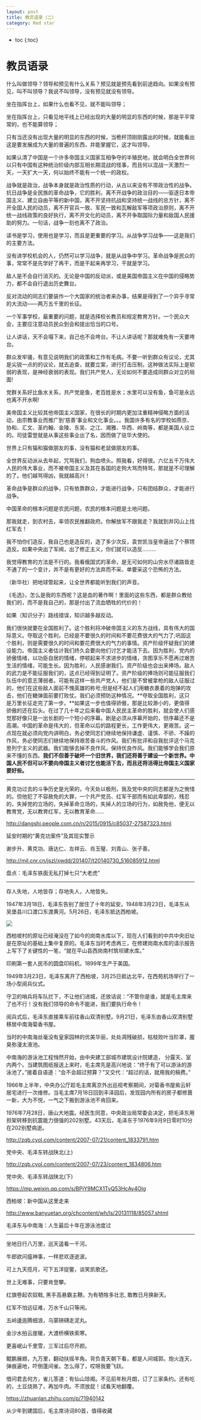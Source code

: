 ```yaml
---
layout: post
title: 教员语录（二）
category: Red star 
---
```


* toc
{:toc}

# 教员语录

什么叫做领导？领导和预见有什么关系？预见就是预先看到前途趋向。如果没有预见，叫不叫领导？我说不叫领导，没有预见就没有领导。

坐在指挥台上，如果什么也看不见，就不能叫领导；

坐在指挥台上，只看见地平线上已经出现的大量的明显的东西的时候，那是平平常常的，也不能算领导；

只有当还没有出现大量的明显的东西的时候，当桅杆顶刚刚露出的时候，就能看出这是要发展成为大量的普遍的东西，并能掌握它，这才叫领导。

如果认清了中国是一个许多帝国主义国家互相争夺的半殖民地，就会明白全世界何以只有中国有这种统治阶级内部互相长期混战的怪事，而且何以混战一天激烈一天，一天扩大一天，何以始终不能有一个统一的政权。

战争就是政治，战争本身就是政治性质的行动，从古以来没有不带政治性的战争。抗日战争是全民族的革命战争，它的胜利，离不开战争的政治目的――驱逐日本帝国主义、建立自由平等的新中国，离不开坚持抗战和坚持统一战线的总方针，离不开全国人民的动员，离不开官兵一致、军民一致和瓦解敌军等项政治原则，离不开统一战线政策的良好执行，离不开文化的动员，离不开争取国际力量和敌国人民援助的努力。一句话，战争一刻也离不了政治。

读书是学习，使用也是学习，而且是更重要的学习。从战争学习战争——这是我们的主要方法。

没有进学校机会的人，仍然可以学习战争，就是从战争中学习。革命战争是民众的事，常常不是先学好了再干，而是干起来再学习，干就是学习。

敌人是不会自行消灭的。无论是中国的反动派，或是美国帝国主义在中国的侵略势力，都不会自行退出历史舞台。

反对流动的同志们要装作一个大国家的统治者来办事，结果是得到了一个异乎寻常的大流动——两万五千里的长征。

一个军事学校，最重要的问题，就是选择校长教员和规定教育方针。一个民众大会，主要应注意动员民众到会和提出恰当的口号。

让人讲话，天不会塌下来，自己也不会垮台。不让人讲话呢？那就难免有一天要垮台。

群众发牢骚，有意见说明我们的政策和工作有毛病。不要一听到群众有议论，尤其是尖锐一点的的议论，就去追查，就要立案，进行打击压制，这种做法实际上是软弱的表现，是神经衰弱的表现。我们共产党人，无论如何不要造成同群众对立的局面!

党群关系好比鱼水关系，共产党是鱼，老百姓是水；水里可以没有鱼，鱼可是永远也离不开水啊!

美帝国主义比较其他帝国主义国家，在很长的时期内更加注重精神侵略方面的活动，由宗教事业而推广到‘慈善’事业和文化事业。。。我国许多有名的学校如燕京、协和、汇文、圣约翰、金陵、东吴、之江、湘雅、华西、岭南等，都是美国人设立的。司徒雷登就是从事这些事业出了名，因而做了驻华大使的。

世界上只有猫和猫做朋友的事，没有猫和老鼠做朋友的事。

全世界反动派从去年起，咒骂我们，狗血喷头。照我看，好得很。六亿五千万伟大人民的伟大事业，而不被帝国主义及其在各国的走狗大骂而特骂，那就是不可理解的了。他们越骂得凶，我就越高兴！

革命战争是群众的战争，只有依靠群众，才能进行战争，只有团结群众，才能进行战争。

中国革命的根本问题是农民问题，农民的根本问题是土地问题。

那我就走，到农村去，率领农民推翻政府。你解放军不跟我走？我就到井冈山上找红军去！

我不怕你们造反，我自己也是造反的，造了多少次反，袁世凯当皇帝逼出了个蔡锷造反。如果中央出了军阀，出了修正主义，你们就可以造反………

我觉得教育的方法是不行的。我看俄国式的革命，是无可如何的山穷水尽诸路皆走不通了的一个变计，并不是有更好的方法弃而不采、单要采这个恐怖的方法。

（新华社）把地球管起来，让全世界都能听到我们的声音。

《毛选》，怎么是我的东西呢？这是血的著作啊！里面的这些东西，都是群众教给我们的，而不是我自己的，那是付出了流血牺牲的代价的！

如果（知识分子）路线错误，知识越多越反动。

我们很快就要在全国胜利了。这个胜利将冲破帝国主义的东方战线，具有伟大的国际意义。夺取这个胜利，已经是不要很久的时间和不要花费很大的气力了;巩固这个胜利，则是需要很久的时间和要花费很大的气力的事情。资产阶级怀疑我们的建设能力。帝国主义者估计我们终久会要向他们讨乞才能活下去。因为胜利，党内的骄傲情绪，以功臣自居的情绪，停顿起来不求进步的情绪，贪图享乐不愿再过艰苦生活的情绪，可能生长。因为胜利，人民感谢我们，资产阶级也会出来捧场。敌人的武力是不能征服我们的，这点已经得到证明了。资产阶级的捧场则可能征服我们队伍中的意志薄弱者。可能有这样一些共产党人，他们是不曾被拿枪的敌人征服过的，他们在这些敌人面前不愧英雄的称号;但是经不起人们用糖衣裹着的炮弹的攻击，他们在糖弹面前要打败仗。我们必须预防这种情况。**夺取全国胜利，这只是万里长征走完了第一步。**如果这一步也值得骄傲，那是比较渺小的，更值得骄傲的还在后头。在过了几十年之后来看中国人民民主革命的胜利，就会使人们感觉那好像只是一出长剧的一个短小的序幕。剧是必须从序幕开始的，但序幕还不是高潮。中国的革命是伟大的，但革命以后的路程更长，工作更伟大，更艰苦。这一点现在就必须向党内讲明白，务必使同志们继续地保持谦虚、谨慎、不骄、不躁的作风，务必使同志们继续地保持艰苦奋斗的作风。我们有批评和自我批评这个马克思列宁主义的武器。我们能够去掉不良作风，保持优良作风。我们能够学会我们原来不懂的东西。**我们不但善于破坏一个旧世界，我们还将善于建设一个新世界。中国人民不但可以不要向帝国主义者讨乞也能活下去，而且还将活得比帝国主义国家要好些。**

---

黄克功过去的斗争历史是光荣的，今天处以极刑，我及党中央的同志都是为之惋惜的。但他犯了不容赦免的大罪，一个共产党员、红军干部而有如此卑鄙的，残忍的，失掉党的立场的，失掉革命立场的，失掉人的立场的行为，如赦免他，便无以教育党，无以教育红军，无以教育革命……

http://dangshi.people.com.cn/n/2015/0915/c85037-27587323.html

延安时期的“黄克功案件”及其现实警示

谢步升、黄克功、唐达仁、左祥云、肖玉璧、刘青山、张子善。

http://mil.cnr.cn/jszl/xwdd/201407/t20140730_516085912.html

盘点：毛泽东铁面无私打掉七只“大老虎”

---

存人失地，人地皆存；存地失人，人地皆失。

1947年3月18日，毛泽东告别了居住了十年的延安。1948年3月23日，毛泽东从吴堡县川口渡口东渡黄河。5月26日，毛泽东抵达西柏坡。

![](/images/img4/shanbei.jpg)

西柏坡村的原址已经淹没在了如今的岗南水库以下，现在人们看到的中共中央旧址是在原址的基础上集中复原的。毛泽东当时考虑再三，在修建岗南水库的请示报告上写下了关键性的一笔，“就在平山县西岗南村筑坝建水库。”

印刷第一套人民币的圆盘印码机，1899年生产于美国。

1949年3月23日，毛泽东离开了西柏坡，3月25日抵达北平，在西苑机场举行了一场小型阅兵仪式。

守卫的哨兵将车队拦下，不让他们进城，还放话说：“不管你是谁，就是毛主席来了也不行！没有我们领导的命令不能进，我们要执行命令！

阅兵式后，毛泽东直接乘车前往香山双清别墅。9月21日，毛泽东由香山双清别墅移居中南海菊香书屋。

当时的中南海丝毫没有皇家园林的优美华丽，处处凋残破损，枯枝败叶当阶罩，腥臭弥漫太液池。

中南海的游泳池工程悄然开始，由中央建工部城市建筑设计院建造， 分露天、室内两个。当建筑图纸报送上来时，毛主席先是高兴地说：“终于有了可以游泳的游泳池了。”接着自语道：“会不会超过预算？”又交代：“超过的话，就用我的稿费。”

1966年上半年，中央办公厅趁毛主席离京外出巡视考察期间，对菊香书屋紫云轩居宅进行一次维修。当毛主席7月18日回到丰泽园后，发现园内所有的房子都修葺一新，大为不悦，一气之下搬到游泳池不肯回来。

1976年7月28日，唐山大地震。经医生同意，中央政治局常委会决定，把毛泽东用担架转移到抗震能力很强的202别墅。43天后，毛泽东于1976年9月9日零时10分在202别墅病逝。

http://zqb.cyol.com/content/2007-07/21/content_1833791.htm

党中央、毛泽东转战陕北(上)

http://zqb.cyol.com/content/2007-07/23/content_1834806.htm

党中央、毛泽东转战陕北(下)

https://mp.weixin.qq.com/s/BPjY9MCX1TvQ53HcAy4Olg

西柏坡：新中国从这里走来

http://www.banyuetan.org/chcontent/wh/ls/20131118/85057.shtml

毛泽东与中南海：人生最后十年在游泳池度过

---

坐地日行八万里，巡天遥看一千河。

牛郎欲问瘟神事，一样悲欢逐逝波。

可上九天揽月，可下五洋捉鳖，谈笑凯歌还。

世上无难事，只要肯登攀。

红旗卷起农奴戟, 黑手高悬霸主鞭。为有牺牲多壮志, 敢教日月换新天。

红军不怕远征难，万水千山只等闲。

五岭逶迤腾细浪，乌蒙磅礴走泥丸。

金沙水拍云崖暖，大渡桥横铁索寒。

更喜岷山千里雪，三军过后尽开颜。

鲲鹏展翅，九万里，翻动扶摇羊角。背负青天朝下看，都是人间城郭。炮火连天，弹痕遍地，吓倒蓬间雀。怎么得了，哎呀我要飞跃。

借问君去何方，雀儿答道：有仙山琼阁。不见前年秋月朗，订了三家条约。还有吃的，土豆烧熟了，再加牛肉。不须放屁！试看天地翻覆。

https://zhuanlan.zhihu.com/p/71940142

从少年到建国后，毛主席诗词80首，值得收藏
